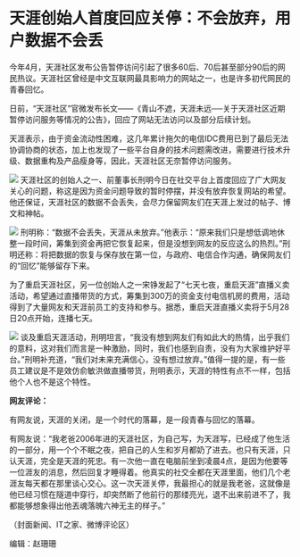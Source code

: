 # 天涯创始人首度回应关停：不会放弃，用户数据不会丢

今年4月，天涯社区发布公告暂停访问引起了很多60后、70后甚至部分90后的网民热议。天涯社区曾经是中文互联网最具影响力的网站之一，也是许多初代网民的青春回忆。

日前，“天涯社区”官微发布长文——《青山不遮，天涯未远──关于天涯社区近期暂停访问服务等情况的公告》，回应了网站无法访问以及部分后续计划。

天涯表示，由于资金流动性困难，这几年累计拖欠的电信IDC费用已到了最后无法协调协商的状态，加上也发现了一些平台自身的技术问题需改进，需要进行技术升级、数据重构及产品瘦身等，因此，天涯社区无奈暂停访问服务。

![](https://inews.gtimg.com/news_bt/OWoXxoKNrhqzW-yi9SfMcWbmngpcvgTYLN3aDhnooL0H0AA/1000)
天涯社区的创始人之一、前董事长刑明今日在社交平台上首度回应了广大网友关心的问题，称这是因为资金问题导致的暂时停摆，并没有放弃恢复网站的希望。他还保证，天涯社区的数据不会丢失，会尽力保留网友们在天涯上发过的帖子、博文和神帖。

![](https://inews.gtimg.com/news_bt/OUCK-z7EMexiOdFkO6wAS-DuV3vSI6D1MqiNlwH8UH1TYAA/1000)
刑明称：“数据不会丢失，天涯从未放弃。”他表示：“原来我们只是想低调地休整一段时间，筹集到资金再把它恢复起来，但是没想到网友的反应这么的热烈。”刑明还称：将把数据的恢复与保存放在第一位，与政府、电信合作沟通，确保网友们的“回忆”能够留存下来。

为了重启天涯社区，另一位创始人之一宋铮发起了“七天七夜，重启天涯”直播义卖活动，希望通过直播带货的方式，筹集到300万的资金支付电信机房的费用，活动得到了大量网友和天涯前员工的支持和参与。据悉，重启天涯直播义卖将于5月28日20点开始，连播七天。

![](https://inews.gtimg.com/news_bt/OoAxBa0H3cFpEMzCD9rhG_l7emiaUKEdzMT9E5e1CJ088AA/1000)
谈及重启天涯活动，刑明坦言，“我没有想到网友们有如此大的热情，出乎我们的意料，这对我们而言是一种激励，同时，我们也感到自责，没有为大家维护好平台。”刑明补充道，“我们对未来充满信心，没有想过放弃。”值得一提的是，有一些员工建议是不是效仿俞敏洪做直播带货，刑明表示，天涯的特性有点不一样，包括他个人也不是这个特性。

**网友评论：**

有网友说，天涯的关闭，是一个时代的落幕，是一段青春与回忆的落幕。

有网友说：“我老爸2006年进的天涯社区，为自己写，为天涯写，已经成了他生活的一部分，用一个个不眠之夜，把自己的人生和岁月都奶了进去。也只有天涯，只认天涯，完全是天涯的死忠。有一次他一直在电脑前坐到凌晨4点，是因为他要等一位涯友的消息，然后回复才睡得着。他真实的社交全都在天涯里面，他们几个老涯友每天都在那里谈心交心。这一次天涯关停，我最担心的就是我老爸，这就像是他已经习惯在隧道中穿行，却突然断了他前行的那缕亮光，退不出来前进不了，我都能够想象得出他丟魂落魄六神无主的样子。”

（封面新闻、IT之家、微博评论区）

编辑：赵珊珊

